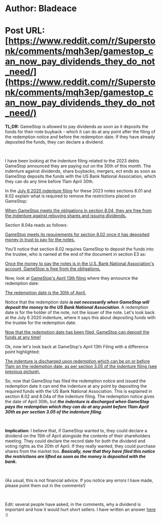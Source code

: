 # Author: Bladeace
# Post URL: [https://www.reddit.com/r/Superstonk/comments/mqh3ep/gamestop_can_now_pay_dividends_they_do_not_need/](https://www.reddit.com/r/Superstonk/comments/mqh3ep/gamestop_can_now_pay_dividends_they_do_not_need/)


**TL;DR:** GameStop is allowed to pay dividends as soon as it deposits the funds for their note buyback - which it can do at any point after the filing of the redemption notice and before the redemption date. If they have already deposited the funds, they can declare a dividend.

&#x200B;

I have been looking at the indenture filing related to the 2023 debts GameStop announced they are paying out on the 30th of this month. The indenture against dividends, share buybacks, mergers, ect ends as soon as GameStop deposits the funds with the US Bank National Association, which they can do any time before 11am April 30th.

In the [July 6 2020 indenture filing](https://www.sec.gov/Archives/edgar/data/1326380/000119312520187950/d28310dex41.htm?fbclid=IwAR1xG3hO5qLQuB9Zg-EX5tt8JJ8eq9Kt3hgWb7MMrRb8BQew6_36eRQ1A-g) for these 2023 notes sections 8.01 and 8.02 explain what is required to remove the restrictions placed on GameStop:

[When GameStop meets the obligations in section 8.04, they are free from the indenture against rebuying shares and issuing dividends.](https://preview.redd.it/gi8sxcd0j1t61.png?width=1258&format=png&auto=webp&s=aad77a866dd74c04a404b7bff32160df174d4728)

Section 8.04a reads as follows:

[GameStop meets its requirements for section 8.02 once it has deposited money in trust to pay for the notes.](https://preview.redd.it/j3h4s5xoj1t61.png?width=1265&format=png&auto=webp&s=c522f2cce31628886e2c5cbdd983bd9a281c41db)

You'll notice that section 8.02 requires GameStop to deposit the funds into the trustee, who is named at the end of the document in section E3 as:

[Once the money to pay the notes is in the U.S. Bank National Association's account, GameStop is free from the obligations.](https://preview.redd.it/3th92cgdk1t61.png?width=599&format=png&auto=webp&s=1b79f4a3f8af22b410501d12720b29b3c280cc46)

Now, look at [GameStop's April 13th filing](https://news.gamestop.com/static-files/d8871fe4-2c5f-4566-9a43-4ba9d8504cef) where they announce the redemption date:

[The redemption date is the 30th of April.](https://preview.redd.it/5db176gjm1t61.png?width=1129&format=png&auto=webp&s=72d16735e351bf6869a31ac77460e0e78fa1e4b5)

Notice that the redemption date ***is not necessarily when GameStop will deposit the money to the US Bank National Association***. A redemption date is for the holder of the note, not the issuer of the note. Let's look back at the July 6 2020 indenture, where it says this about depositing funds with the trustee for the redemption date:

[Now that the redemption date has been filed, GameStop can deposit the funds at any time!](https://preview.redd.it/kjdmm2uzn1t61.png?width=1269&format=png&auto=webp&s=55945641243df219dd7859d3339b5a10504f5466)

Ok, now let's look back at GameStop's April 13th Filing with a difference point highlighted:

[The indenture is discharged upon redemption which can be on or before 11am on the redemption date, as per section 3.05 of the indenture filing \(see previous picture\). ](https://preview.redd.it/wn0gdfk1p1t61.png?width=1121&format=png&auto=webp&s=aba5570c491106af241e2460da22e6d796ccb8a9)

So, now that GameStop has filed the redemption notice and issued the redemption date it can end the indenture at any point by depositing the required funds with the US Bank National Association. This is explained in section 8.02 and 8.04a of the indenture filing. The redemption notice gives the date of April 30th, but ***the indenture is discharged when GameStop pays the redemption which they can do at any point before 11am April 30th as per section 3.05 of the indenture filing***.

&#x200B;

**Implication:** I believe that, if GameStop wanted to, they could declare a dividend on the 15th of April alongside the contents of their shareholders meeting. They could declare the record date for *both* the dividend and voting rights as the 20th of April. If they really wanted, they could purchase shares from the market too. ***Basically, now that they have filed this notice the restrictions are lifted as soon as the money is deposited with the bank.***

&#x200B;

(As usual, this is not financial advice. If you notice any errors I have made, please point them out in the comments!)

&#x200B;

Edit: several people have asked, in the comments, why a dividend is important and how it would hurt short sellers. I have written an answer [here](https://www.reddit.com/r/Superstonk/comments/mqn97y/an_explanation_of_why_a_dividend_andor_share/?utm_source=share&utm_medium=web2x&context=3) :)